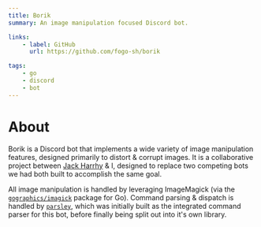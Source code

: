```yaml
---
title: Borik
summary: An image manipulation focused Discord bot.

links:
    - label: GitHub
      url: https://github.com/fogo-sh/borik

tags:
    - go
    - discord
    - bot
---
```


# About

Borik is a Discord bot that implements a wide variety of image manipulation features, designed primarily to distort & corrupt images.
It is a collaborative project between [Jack Harrhy](https://jackharrhy.com/) & I, designed to replace two competing bots we had both built to accomplish the same goal.

All image manipulation is handled by leveraging ImageMagick (via the [`gographics/imagick`](https://github.com/gographics/imagick) package for Go).
Command parsing & dispatch is handled by [`parsley`](/projects/parsley), which was initially built as the integrated command parser for this bot, before finally being split out into it's own library.
